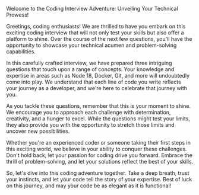Welcome to the Coding Interview Adventure: Unveiling Your Technical Prowess!

Greetings, coding enthusiasts! We are thrilled to have you embark on this exciting coding interview that will not only test your skills but also offer a platform to shine. Over the course of the next few questions, you'll have the opportunity to showcase your technical acumen and problem-solving capabilities.

In this carefully crafted interview, we have prepared three intriguing questions that touch upon a range of concepts. Your knowledge and expertise in areas such as Node 18, Docker, Git, and more will undoubtedly come into play. We understand that each line of code you write reflects your journey as a developer, and we're here to celebrate that journey with you.

As you tackle these questions, remember that this is your moment to shine. We encourage you to approach each challenge with determination, creativity, and a hunger to excel. While the questions might test your limits, they also provide you with the opportunity to stretch those limits and uncover new possibilities.

Whether you're an experienced coder or someone taking their first steps in this exciting world, we believe in your ability to conquer these challenges. Don't hold back; let your passion for coding drive you forward. Embrace the thrill of problem-solving, and let your solutions reflect the best of your skills.

So, let's dive into this coding adventure together. Take a deep breath, trust your instincts, and let your code tell the story of your expertise. Best of luck on this journey, and may your code be as elegant as it is functional!